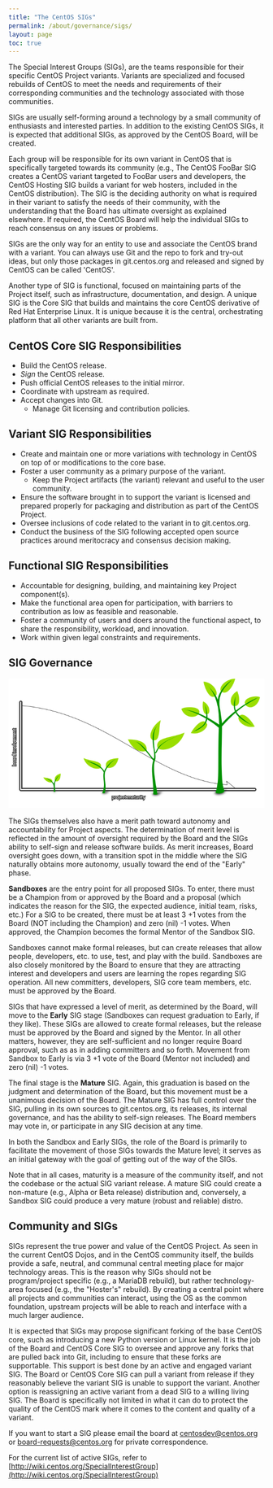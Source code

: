 ```yaml
---
title: "The CentOS SIGs"
permalink: /about/governance/sigs/
layout: page
toc: true
---
```


The Special Interest Groups (SIGs), are the teams responsible for their
specific CentOS Project variants. Variants are specialized and focused rebuilds
of CentOS to meet the needs and requirements of their corresponding communities
and the technology associated with those communities.

SIGs are usually self-forming around a technology by a small community of
enthusiasts and interested parties. In addition to the existing CentOS SIGs, it
is expected that additional SIGs, as approved by the CentOS Board, will be
created.

Each group will be responsible for its own variant in CentOS that is
specifically targeted towards its community (e.g., The CentOS FooBar SIG
creates a CentOS variant targeted to FooBar users and developers, the CentOS
Hosting SIG builds a variant for web hosters, included in the CentOS
distribution). The SIG is the deciding authority on what is required in their
variant to satisfy the needs of their community, with the understanding that
the Board has ultimate oversight as explained elsewhere. If required, the
CentOS Board will help the individual SIGs to reach consensus on any issues or
problems.

SIGs are the only way for an entity to use and associate the CentOS brand with
a variant. You can always use Git and the repo to fork and try-out ideas, but
only those packages in git.centos.org and released and signed by CentOS can be
called 'CentOS'.

Another type of SIG is functional, focused on maintaining parts of the Project
itself, such as infrastructure, documentation, and design. A unique SIG is the
Core SIG that builds and maintains the core CentOS derivative of Red Hat
Enterprise Linux. It is unique because it is the central, orchestrating
platform that all other variants are built from.

## CentOS Core SIG Responsibilities

* Build the CentOS release.
* _Sign_ the CentOS release.
* Push official CentOS releases to the initial mirror.
* Coordinate with upstream as required.
* Accept changes into Git.
  * Manage Git licensing and contribution policies.

## Variant SIG Responsibilities

* Create and maintain one or more variations with technology in CentOS on top of or modifications to the core base.
* Foster a user community as a primary purpose of the variant.
  * Keep the Project artifacts (the variant) relevant and useful to the user community.
* Ensure the software brought in to support the variant is licensed and prepared properly for packaging and distribution as part of the CentOS Project.
* Oversee inclusions of code related to the variant in to git.centos.org.
* Conduct the business of the SIG following accepted open source practices around meritocracy and consensus decision making.

## Functional SIG Responsibilities
* Accountable for designing, building, and maintaining key Project component(s).
* Make the functional area open for participation, with barriers to contribution as low as feasible and reasonable.
* Foster a community of users and doers around the functional aspect, to share the responsibility, workload, and innovation.
* Work within given legal constraints and requirements.

## SIG Governance

<div class="captioned-image">
  <img class="img-responsive" src="/about/governance/sig-maturity-crossover.png" alt="Illustration" />
  <div class="caption">
    <p><i><!-- caption can go here --></i></p>
  </div>
</div>

The SIGs themselves also have a merit path toward autonomy and accountability
for Project aspects. The determination of merit level is reflected in the
amount of oversight required by the Board and the SIGs ability to self-sign and
release software builds. As merit increases, Board oversight goes down, with a
transition spot in the middle where the SIG naturally obtains more autonomy,
usually toward the end of the "Early" phase.

__Sandboxes__ are the entry point for all proposed SIGs. To enter, there must
be a Champion from or approved by the Board and a proposal (which indicates the
reason for the SIG, the expected audience, initial team, risks, etc.) For a SIG
to be created, there must be at least 3 +1 votes from the Board (NOT including
the Champion) and zero (nil) -1 votes. When approved, the Champion becomes the
formal Mentor of the Sandbox SIG.

Sandboxes cannot make formal releases, but can create releases that allow
people, developers, etc. to use, test, and play with the build. Sandboxes are
also closely monitored by the Board to ensure that they are attracting interest
and developers and users are learning the ropes regarding SIG operation. All
new committers, developers, SIG core team members, etc. must be approved by the
Board.

SIGs that have expressed a level of merit, as determined by the Board, will
move to the __Early__ SIG stage (Sandboxes can request graduation to Early, if
they like). These SIGs are allowed to create formal releases, but the release
must be approved by the Board and signed by the Mentor. In all other matters,
however, they are self-sufficient and no longer require Board approval, such as
as in adding committers and so forth. Movement from Sandbox to Early is via 3
+1 vote of the Board (Mentor not included) and zero (nil) -1 votes.

The final stage is the __Mature__ SIG. Again, this graduation is based on the
judgment and determination of the Board, but this movement must be a unanimous
decision of the Board. The Mature SIG has full control over the SIG, pulling in
its own sources to git.centos.org, its releases, its internal governance, and
has the ability to self-sign releases. The Board members may vote in, or
participate in any SIG decision at any time.

In both the Sandbox and Early SIGs, the role of the Board is primarily to
facilitate the movement of those SIGs towards the Mature level; it serves as an
initial gateway with the goal of getting out of the way of the SIGs.

Note that in all cases, maturity is a measure of the community itself, and not
the codebase or the actual SIG variant release. A mature SIG could create a
non-mature (e.g., Alpha or Beta release) distribution and, conversely, a
Sandbox SIG could produce a very mature (robust and reliable) distro.

## Community and SIGs

SIGs represent the true power and value of the CentOS Project. As seen in the
current CentOS Dojos, and in the CentOS community itself, the builds provide a
safe, neutral, and communal central meeting place for major technology areas.
This is the reason why SIGs should not be program/project specific (e.g., a
MariaDB rebuild), but rather technology-area focused (e.g., the "Hoster's"
rebuild). By creating a central point where all projects and communities can
interact, using the OS as the common foundation, upstream projects will be able
to reach and interface with a much larger audience.

It is expected that SIGs may propose significant forking of the base CentOS
core, such as introducing a new Python version or Linux kernel. It is the job
of the Board and CentOS Core SIG to oversee and approve any forks that are
pulled back into Git, including to ensure that these forks are supportable.
This support is best done by an active and engaged variant SIG. The Board or
CentOS Core SIG can pull a variant from release if they reasonably believe the
variant SIG is unable to support the variant. Another option is reassigning an
active variant from a dead SIG to a willing living SIG. The Board is
specifically not limited in what it can do to protect the quality of the CentOS
mark where it comes to the content and quality of a variant.

If you want to start a SIG please email the board at
[centosdev@centos.org](mailto:centosdev@centos.org) or
[board-requests@centos.org](mailto:board-requests@centos.org) for private
correspondence.

For the current list of active SIGs, refer to
[http://wiki.centos.org/SpecialInterestGroup](http://wiki.centos.org/SpecialInterestGroup)
